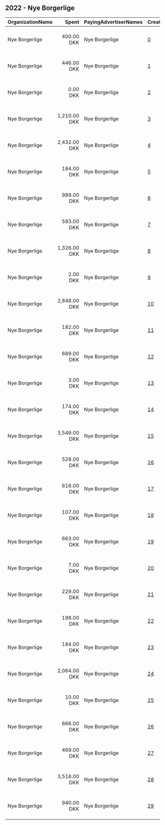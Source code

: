 ## 2022 - Nye Borgerlige 
|OrganizationName|Spent|PayingAdvertiserNames|CreativeUrls|Impressions|Genders|AgeBrackets|CountryCodes|BillingAddresses|CandidateBallotInformation|
|:---|---:|:---|:---|---:|:---|:---|:---|:---|:---|
|Nye Borgerlige|400.00 DKK|Nye Borgerlige|[0](https://www.snap.com/political-ads/asset/262cda8f6b53dd34ff9c3de4a9c13b46c10e7c48772cbdc16589458b409093d7?mediaType=mov)|5,535||18-40|denmark|"Christiansborg Slotsplads 1,København K,1218,DK"||
|Nye Borgerlige|446.00 DKK|Nye Borgerlige|[1](https://www.snap.com/political-ads/asset/3c94e33783d4d138b098f219ca4f25216be0e740cc27a927682596f168135e85?mediaType=mov)|6,471||18-40|denmark|"Christiansborg Slotsplads 1,København K,1218,DK"||
|Nye Borgerlige|0.00 DKK|Nye Borgerlige|[2](https://www.snap.com/political-ads/asset/5b706df465c4f78da2c619ba08aad23dcdb2050071f2bf74bc1961beca0f6503?mediaType=mov)|10||18-40|denmark|"Christiansborg Slotsplads 1,København K,1218,DK"||
|Nye Borgerlige|1,210.00 DKK|Nye Borgerlige|[3](https://www.snap.com/political-ads/asset/476244576e072276b51d267ea22fa7d8321f4bce1ca44440ddd79ec28339a48c?mediaType=mov)|20,287||18-35|denmark|"Christiansborg Slotsplads 1,København K,1218,DK"||
|Nye Borgerlige|2,432.00 DKK|Nye Borgerlige|[4](https://www.snap.com/political-ads/asset/394eaa831490dfa10f83358b1b761df3bb6e85e8d0af98e27c9a18fbd8acab88?mediaType=mov)|154,553||18-40|denmark|"Christiansborg Slotsplads 1,København K,1218,DK"||
|Nye Borgerlige|184.00 DKK|Nye Borgerlige|[5](https://www.snap.com/political-ads/asset/d450ce164287615eb9e2388c06b09ed2d4e91c56916bb6fa88aa6fa2b29207c9?mediaType=mov)|4,398||18-40|denmark|"Christiansborg Slotsplads 1,København K,1218,DK"||
|Nye Borgerlige|989.00 DKK|Nye Borgerlige|[6](https://www.snap.com/political-ads/asset/20e155886b2fee28844640ef19c74b20f2e3d1716ad9eb6902c868e016fed560?mediaType=mov)|37,421||18-40|denmark|"Christiansborg Slotsplads 1,København K,1218,DK"||
|Nye Borgerlige|593.00 DKK|Nye Borgerlige|[7](https://www.snap.com/political-ads/asset/51a04287fb27dbba076b168546f7d9ac52d3deef327dd30db66d081d482056d7?mediaType=mov)|24,100||18-40|denmark|"Christiansborg Slotsplads 1,København K,1218,DK"||
|Nye Borgerlige|1,326.00 DKK|Nye Borgerlige|[8](https://www.snap.com/political-ads/asset/3f24316771e4e1b83995df0c7d62a3ff98cb9a4f1b0cfa0e1c04db86e9047f24?mediaType=mov)|48,298||18-40|denmark|"Christiansborg Slotsplads 1,København K,1218,DK"||
|Nye Borgerlige|2.00 DKK|Nye Borgerlige|[9](https://www.snap.com/political-ads/asset/ef487fa0275ce7a9e65f87bbbf97343589f442e8fcd313298958e955e298ab46?mediaType=mov)|83||18-40|denmark|"Christiansborg Slotsplads 1,København K,1218,DK"||
|Nye Borgerlige|2,848.00 DKK|Nye Borgerlige|[10](https://www.snap.com/political-ads/asset/0776089346e4a5a0a8b7c7ee41520c9113e487c8f9ddadcd1a241b3c4c825369?mediaType=mov)|41,114||18-35|denmark|"Christiansborg Slotsplads 1,København K,1218,DK"||
|Nye Borgerlige|182.00 DKK|Nye Borgerlige|[11](https://www.snap.com/political-ads/asset/a50b0b3d1e2b5ae69198315a3ef9f6af2b1f31db7f8b4bc9e4c57ac342a2634c?mediaType=mov)|3,867||18-40|denmark|"Christiansborg Slotsplads 1,København K,1218,DK"||
|Nye Borgerlige|689.00 DKK|Nye Borgerlige|[12](https://www.snap.com/political-ads/asset/09109dc44279ba8bfd3ed571087367d8eea097766be7c35bd30069bc2d8a5ff0?mediaType=mov)|10,439||18-40|denmark|"Christiansborg Slotsplads 1,København K,1218,DK"||
|Nye Borgerlige|3.00 DKK|Nye Borgerlige|[13](https://www.snap.com/political-ads/asset/5f776af72b6ebd1fb4c65225f436b3cf05d45f8c7f6fb94817dfbbcedd3e332f?mediaType=mov)|69||18-40|denmark|"Christiansborg Slotsplads 1,København K,1218,DK"||
|Nye Borgerlige|174.00 DKK|Nye Borgerlige|[14](https://www.snap.com/political-ads/asset/98a060dad4ad890657599f4f22ba05732c91169c5ea6aef493fb931d6aa33aa7?mediaType=mov)|4,500||18-40|denmark|"Christiansborg Slotsplads 1,København K,1218,DK"||
|Nye Borgerlige|3,549.00 DKK|Nye Borgerlige|[15](https://www.snap.com/political-ads/asset/cae1c9214e52915fe21b837ca172d4e85e454ecd4a207b07df5cae1da92511a8?mediaType=mov)|55,572||18-40|denmark|"Christiansborg Slotsplads 1,København K,1218,DK"||
|Nye Borgerlige|528.00 DKK|Nye Borgerlige|[16](https://www.snap.com/political-ads/asset/b7bea331cdb4c76693e693794f2a19903935251df98df13175a9507c7559bd96?mediaType=mov)|21,223||18-40|denmark|"Christiansborg Slotsplads 1,København K,1218,DK"||
|Nye Borgerlige|616.00 DKK|Nye Borgerlige|[17](https://www.snap.com/political-ads/asset/23a946f3ea9f3f55e9d9169a3f27feeba5a47b3323b370212df0d7840b8bf3b1?mediaType=mov)|9,282||18-40|denmark|"Christiansborg Slotsplads 1,København K,1218,DK"||
|Nye Borgerlige|107.00 DKK|Nye Borgerlige|[18](https://www.snap.com/political-ads/asset/9369f0c2ec8ae9c1c1eaa2c1bd9bcf3b63e939404bc6e1919eb459cea09e271d?mediaType=mov)|1,594||18-40|denmark|"Christiansborg Slotsplads 1,København K,1218,DK"||
|Nye Borgerlige|663.00 DKK|Nye Borgerlige|[19](https://www.snap.com/political-ads/asset/1f508647121202ff4c6b83b8486db45aaff5f2145da91a73e22571db0f02feb1?mediaType=mov)|26,411||18-40|denmark|"Christiansborg Slotsplads 1,København K,1218,DK"||
|Nye Borgerlige|7.00 DKK|Nye Borgerlige|[20](https://www.snap.com/political-ads/asset/fe20c62b72882d884c88a25264cc2b9748cdad0ee564059ea910849e62d9bd28?mediaType=mov)|149||18-40|denmark|"Christiansborg Slotsplads 1,København K,1218,DK"||
|Nye Borgerlige|229.00 DKK|Nye Borgerlige|[21](https://www.snap.com/political-ads/asset/42a7b67a793d265ec2a86469793bf2fa303ebfd5f354b21e88aa146c70e00ca3?mediaType=mov)|3,254||18-40|denmark|"Christiansborg Slotsplads 1,København K,1218,DK"||
|Nye Borgerlige|198.00 DKK|Nye Borgerlige|[22](https://www.snap.com/political-ads/asset/e62f46748c1433c6668d2df509e067d9b14ab9e5ee9e1c7193b8ee05795f9291?mediaType=mov)|4,180||18-40|denmark|"Christiansborg Slotsplads 1,København K,1218,DK"||
|Nye Borgerlige|184.00 DKK|Nye Borgerlige|[23](https://www.snap.com/political-ads/asset/c28c1b09268a01a70f4b60d78739b1da8f740317b9fad8400b73a987e2dfd036?mediaType=mov)|4,567||18-40|denmark|"Christiansborg Slotsplads 1,København K,1218,DK"||
|Nye Borgerlige|2,064.00 DKK|Nye Borgerlige|[24](https://www.snap.com/political-ads/asset/8eecc7bbfbbe062466273823a46ef069f34bbcb88b3ba9ce41fab360d31dae72?mediaType=mov)|28,872||18-40|denmark|"Christiansborg Slotsplads 1,København K,1218,DK"||
|Nye Borgerlige|10.00 DKK|Nye Borgerlige|[25](https://www.snap.com/political-ads/asset/fdb4487302a3a3d106a53f6edd23bc52e64428414cf62fba93ed8c8e5c5f3eb4?mediaType=mov)|265||18-40|denmark|"Christiansborg Slotsplads 1,København K,1218,DK"||
|Nye Borgerlige|666.00 DKK|Nye Borgerlige|[26](https://www.snap.com/political-ads/asset/e82afa0ffdb32d938441ad00a0d7d2d1d29a2a150a1af55123772e80ecbe2a9d?mediaType=mov)|10,795||18-40|denmark|"Christiansborg Slotsplads 1,København K,1218,DK"||
|Nye Borgerlige|469.00 DKK|Nye Borgerlige|[27](https://www.snap.com/political-ads/asset/12834c27c52d70f7cbf22def4b64e59b7e6c14022f1cf229a8aad8fd6a4c679a?mediaType=mov)|19,311||18-40|denmark|"Christiansborg Slotsplads 1,København K,1218,DK"||
|Nye Borgerlige|3,518.00 DKK|Nye Borgerlige|[28](https://www.snap.com/political-ads/asset/7c40687b99dd1990c00256f054bf3652db2599f4bbc01a09462447be3a87746b?mediaType=mov)|57,456||18-40|denmark|"Christiansborg Slotsplads 1,København K,1218,DK"||
|Nye Borgerlige|940.00 DKK|Nye Borgerlige|[29](https://www.snap.com/political-ads/asset/ca3bd7ba29b95376abcd4c05d0f6ef928f6e0ffd05669f01242206459283b513?mediaType=mov)|12,897||18-35|denmark|"Christiansborg Slotsplads 1,København K,1218,DK"||
